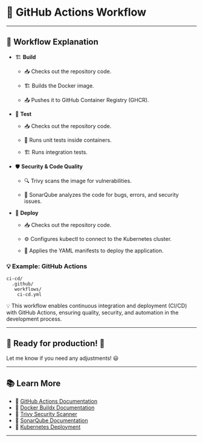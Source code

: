 # 🚀 GitHub Actions Workflow

---

## 📌 Workflow Explanation

- 🏗️ **Build**

  - 📥 Checks out the repository code.

  - 🏗️ Builds the Docker image.

  - 📤 Pushes it to GitHub Container Registry (GHCR).

- 🧪 **Test**

  - 📥 Checks out the repository code.

  - 🔬 Runs unit tests inside containers.

  - 🏗️ Runs integration tests.

- 🛡️ **Security & Code Quality**

  - 🔍 Trivy scans the image for vulnerabilities.

  - 🔎 SonarQube analyzes the code for bugs, errors, and security issues.

- 🚀 **Deploy**

  - 📥 Checks out the repository code.

  - ⚙️ Configures kubectl to connect to the Kubernetes cluster.

  - 🚀 Applies the YAML manifests to deploy the application.

### 💡 Example: GitHub Actions

  ```plaintext
  ci-cd/
    .github/
     workflows/
      ci-cd.yml

  ```

💡 This workflow enables continuous integration and deployment (CI/CD) with GitHub Actions, ensuring quality, security, and automation in the development process.

---

## 🚀 **Ready for production!** 🚀

Let me know if you need any adjustments! 😃

---

## 📚 Learn More

- 📖 [GitHub Actions Documentation](https://docs.github.com/en/actions)
- 📖 [Docker Buildx Documentation](https://docs.docker.com/buildx/working-with-buildx/)
- 📖 [Trivy Security Scanner](https://aquasecurity.github.io/trivy/)
- 📖 [SonarQube Documentation](https://docs.sonarqube.org/latest/)
- 📖 [Kubernetes Deployment](https://kubernetes.io/docs/concepts/workloads/controllers/deployment/)

---
